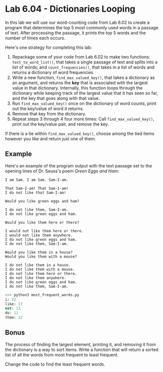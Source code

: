 # Lab 6.04 - Dictionaries Looping

In this lab we will use our word-counting code from Lab 6.02 to create a program that determines the top 5 most commonly used words in a passage of text. After processing the passage, it prints the top 5 words and the number of times each occurs.

Here's one strategy for completing this lab:

1. Repackage some of your code from Lab 6.02 to make two functions: `text_to_word_list()`, that  takes a single passage of text and splits into a list of words; and `count_frequencies()`, that takes in a list of words and returns a dictionary of word frequencies
2. Write a new function, `find_max_valued_key()`, that takes a dictionary as an argument, and returns the **key** that is associated with the largest value in that dictionary. Internally, this function loops through the dictionary while keeping track of the largest value that it has seen so far, and the key that goes along with that value.
3. Run `find_max_valued_key()` once on the dictionary of word counts, print out the key/value of word it returns.
4. Remove that key from the dictionary.
5. Repeat steps 3 through 4 four more times: Call `find_max_valued_key()`, print out the key/value pair, and remove the key.

If there is a tie within `find_max_valued_key()`, choose among the tied
items however you like and return just one of them.

## Example

Here's an example of the program output with the text passage
set to the opening lines of Dr. Seuss's poem *Green Eggs and Ham*:

```
I am Sam. I am Sam. Sam-I-am.

That Sam-I-am! That Sam-I-am!
I do not like that Sam-I-am!

Would you like green eggs and ham?

I do not like them, Sam-I-am.
I do not like green eggs and ham.

Would you like them here or there?

I would not like them here or there.
I would not like them anywhere.
I do not like green eggs and ham.
I do not like them, Sam-I-am.

Would you like them in a house?
Would you like them with a mouse?

I do not like them in a house.
I do not like them with a mouse.
I do not like them here or there.
I do not like them anywhere.
I do not like green eggs and ham.
I do not like them, Sam-I-am.
```

```python
>>> python3 most_frequent_words.py
i: 22
like: 17
not: 13
do: 11
them: 12
```

## Bonus

The process of finding the largest element, printing it, and removing it from the dictionary is a way to sort items. Write a function that will return a sorted list of all the words from most frequent to least frequent.

Change the code to find the least frequent words.
